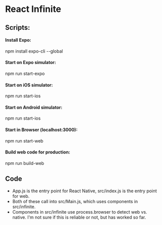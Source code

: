 # React Infinite

## Scripts:

#### Install Expo:
npm install expo-cli --global

#### Start on Expo simulator:
npm run start-expo

#### Start on iOS simulator:
npm run start-ios

#### Start on Android simulator:
npm run start-ios

#### Start in Browser (localhost:3000):
npm run start-web

#### Build web code for production:
npm run build-web


## Code

- App.js is the entry point for React Native, src/index.js is the entry point for web.
- Both of these call into src/Main.js, which uses components in src/infinite.
- Components in src/infinite use process.browser to detect web vs. native. I'm not sure if this is reliable or not, but has worked so far.
